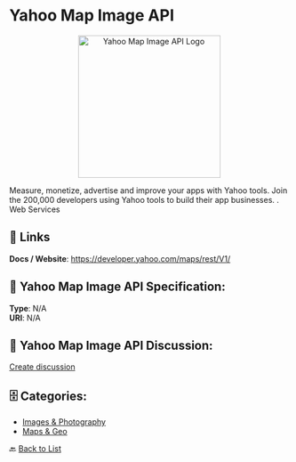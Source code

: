 # Yahoo Map Image API
<p align="center">
    <img width="256" src="https://raw.githubusercontent.com/apis-list/apis-list/main/apis/yahoo-map-image-api/logo_256x256.png" alt="Yahoo Map Image API Logo"/>
</p>

Measure, monetize, advertise and improve your apps with Yahoo tools. Join the 200,000 developers using Yahoo tools to build their app businesses. . Web Services

##  🔗 Links
**Docs / Website**: https://developer.yahoo.com/maps/rest/V1/

## 🧬 Yahoo Map Image API Specification:
**Type**: N/A  
**URI**: N/A

## 💬 Yahoo Map Image API Discussion:
[Create discussion](https://github.com/apis-list/apis-list/discussions/new)

## 🗄️ Categories:
- [Images & Photography](https://github.com/apis-list/apis-list#images--photography-)
- [Maps & Geo](https://github.com/apis-list/apis-list#maps--geo-)




🔙 [Back to List](https://github.com/apis-list/apis-list)
